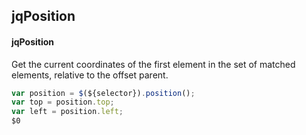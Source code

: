 ## jqPosition
#### jqPosition
Get the current coordinates of the first element in the set of matched elements, relative to the offset parent.
```javascript
var position = $(${selector}).position();
var top = position.top;
var left = position.left;
$0
```
